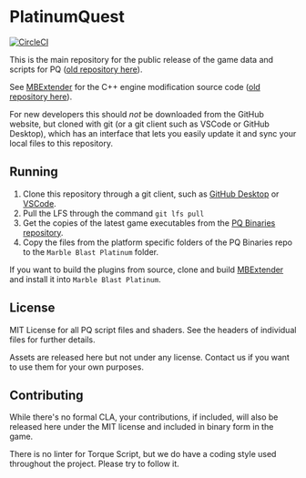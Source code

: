 # PlatinumQuest

[![CircleCI](https://circleci.com/gh/The-New-Platinum-Team/BuildScript/tree/circleci-project-setup.svg?style=svg&circle-token=a2188581bd13ccf275c4a3b19c18c2cb55f2f5e2)](https://circleci.com/gh/The-New-Platinum-Team/BuildScript/tree/circleci-project-setup)

This is the main repository for the public release of the game data and scripts for PQ ([old repository here](https://github.com/PlatinumTeam/PlatinumQuest)).

See [MBExtender](https://github.com/RandomityGuy/MBExtender) for the C++ engine modification source code ([old repository here](https://github.com/PlatinumTeam/MBExtender)).

For new developers this should *not* be downloaded from the GitHub website, but cloned with git (or a git client such as VSCode or GitHub Desktop), which has an interface that lets you easily update it and sync your local files to this repository.

## Running
1. Clone this repository through a git client, such as [GitHub Desktop](https://desktop.github.com/) or [VSCode](https://code.visualstudio.com/).
2. Pull the LFS through the command `git lfs pull`
3. Get the copies of the latest game executables from the [PQ Binaries repository](https://github.com/The-New-Platinum-Team/PQBinaries). 
4. Copy the files from the platform specific folders of the PQ Binaries repo to the `Marble Blast Platinum` folder.

If you want to build the plugins from source, clone and build [MBExtender](https://github.com/The-New-Platinum-Team/MBExtender-Dev) and install it into `Marble Blast Platinum`.

## License
MIT License for all PQ script files and shaders. See the headers of individual files for further details.

Assets are released here but not under any license. Contact us if you want to use them for your own purposes.

## Contributing
While there's no formal CLA, your contributions, if included, will also be released here under the MIT license and included in binary form in the game.

There is no linter for Torque Script, but we do have a coding style used throughout the project. Please try to follow it.

